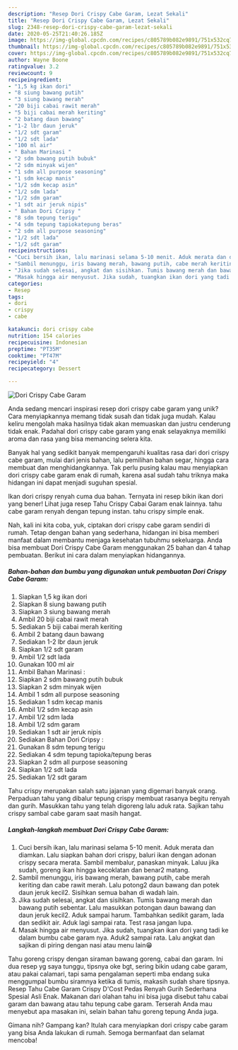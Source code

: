 ```yaml
---
description: "Resep Dori Crispy Cabe Garam, Lezat Sekali"
title: "Resep Dori Crispy Cabe Garam, Lezat Sekali"
slug: 2348-resep-dori-crispy-cabe-garam-lezat-sekali
date: 2020-05-25T21:40:26.185Z
image: https://img-global.cpcdn.com/recipes/c805789b082e9891/751x532cq70/dori-crispy-cabe-garam-foto-resep-utama.jpg
thumbnail: https://img-global.cpcdn.com/recipes/c805789b082e9891/751x532cq70/dori-crispy-cabe-garam-foto-resep-utama.jpg
cover: https://img-global.cpcdn.com/recipes/c805789b082e9891/751x532cq70/dori-crispy-cabe-garam-foto-resep-utama.jpg
author: Wayne Boone
ratingvalue: 3.2
reviewcount: 9
recipeingredient:
- "1,5 kg ikan dori"
- "8 siung bawang putih"
- "3 siung bawang merah"
- "20 biji cabai rawit merah"
- "5 biji cabai merah keriting"
- "2 batang daun bawang"
- "1-2 lbr daun jeruk"
- "1/2 sdt garam"
- "1/2 sdt lada"
- "100 ml air"
- " Bahan Marinasi "
- "2 sdm bawang putih bubuk"
- "2 sdm minyak wijen"
- "1 sdm all purpose seasoning"
- "1 sdm kecap manis"
- "1/2 sdm kecap asin"
- "1/2 sdm lada"
- "1/2 sdm garam"
- "1 sdt air jeruk nipis"
- " Bahan Dori Cripsy "
- "8 sdm tepung terigu"
- "4 sdm tepung tapiokatepung beras"
- "2 sdm all purpose seasoning"
- "1/2 sdt lada"
- "1/2 sdt garam"
recipeinstructions:
- "Cuci bersih ikan, lalu marinasi selama 5-10 menit. Aduk merata dan diamkan. Lalu siapkan bahan dori crispy, baluri ikan dengan adonan crispy secara merata. Sambil membalur, panaskan minyak. Laluu jika sudah, goreng ikan hingga kecoklatan dan benar2 matang."
- "Sambil menunggu, iris bawang merah, bawang putih, cabe merah keriting dan cabe rawit merah. Lalu potong2 daun bawang dan potek daun jeruk kecil2. Sisihkan semua bahan di wadah lain."
- "Jika sudah selesai, angkat dan sisihkan. Tumis bawang merah dan bawang putih sebentar. Lalu masukkan potongan daun bawang dan daun jeruk kecil2. Aduk sampai harum. Tambahkan sedikit garam, lada dan sedikit air. Aduk lagi sampai rata. Test rasa jangan lupa."
- "Masak hingga air menyusut. Jika sudah, tuangkan ikan dori yang tadi ke dalam bumbu cabe garam nya. Aduk2 sampai rata. Lalu angkat dan sajikan di piring dengan nasi atau menu lain😁"
categories:
- Resep
tags:
- dori
- crispy
- cabe

katakunci: dori crispy cabe 
nutrition: 154 calories
recipecuisine: Indonesian
preptime: "PT35M"
cooktime: "PT47M"
recipeyield: "4"
recipecategory: Dessert

---
```



![Dori Crispy Cabe Garam](https://img-global.cpcdn.com/recipes/c805789b082e9891/751x532cq70/dori-crispy-cabe-garam-foto-resep-utama.jpg)

Anda sedang mencari inspirasi resep dori crispy cabe garam yang unik? Cara menyiapkannya memang tidak susah dan tidak juga mudah. Kalau keliru mengolah maka hasilnya tidak akan memuaskan dan justru cenderung tidak enak. Padahal dori crispy cabe garam yang enak selayaknya memiliki aroma dan rasa yang bisa memancing selera kita.

Banyak hal yang sedikit banyak mempengaruhi kualitas rasa dari dori crispy cabe garam, mulai dari jenis bahan, lalu pemilihan bahan segar, hingga cara membuat dan menghidangkannya. Tak perlu pusing kalau mau menyiapkan dori crispy cabe garam enak di rumah, karena asal sudah tahu triknya maka hidangan ini dapat menjadi suguhan spesial.

Ikan dori crispy renyah cuma dua bahan. Ternyata ini resep bikin ikan dori yang bener! Lihat juga resep Tahu Crispy Cabai Garam enak lainnya. tahu cabe garam renyah dengan tepung instan. tahu crispy simple enak.


Nah, kali ini kita coba, yuk, ciptakan dori crispy cabe garam sendiri di rumah. Tetap dengan bahan yang sederhana, hidangan ini bisa memberi manfaat dalam membantu menjaga kesehatan tubuhmu sekeluarga. Anda bisa membuat Dori Crispy Cabe Garam menggunakan 25 bahan dan 4 tahap pembuatan. Berikut ini cara dalam menyiapkan hidangannya.

<!--inarticleads1-->

##### Bahan-bahan dan bumbu yang digunakan untuk pembuatan Dori Crispy Cabe Garam:

1. Siapkan 1,5 kg ikan dori
1. Siapkan 8 siung bawang putih
1. Siapkan 3 siung bawang merah
1. Ambil 20 biji cabai rawit merah
1. Sediakan 5 biji cabai merah keriting
1. Ambil 2 batang daun bawang
1. Sediakan 1-2 lbr daun jeruk
1. Siapkan 1/2 sdt garam
1. Ambil 1/2 sdt lada
1. Gunakan 100 ml air
1. Ambil  Bahan Marinasi :
1. Siapkan 2 sdm bawang putih bubuk
1. Siapkan 2 sdm minyak wijen
1. Ambil 1 sdm all purpose seasoning
1. Sediakan 1 sdm kecap manis
1. Ambil 1/2 sdm kecap asin
1. Ambil 1/2 sdm lada
1. Ambil 1/2 sdm garam
1. Sediakan 1 sdt air jeruk nipis
1. Sediakan  Bahan Dori Cripsy :
1. Gunakan 8 sdm tepung terigu
1. Sediakan 4 sdm tepung tapioka/tepung beras
1. Siapkan 2 sdm all purpose seasoning
1. Siapkan 1/2 sdt lada
1. Sediakan 1/2 sdt garam


Tahu crispy merupakan salah satu jajanan yang digemari banyak orang. Perpaduan tahu yang dibalur tepung crispy membuat rasanya begitu renyah dan gurih. Masukkan tahu yang telah digoreng lalu aduk rata. Sajikan tahu crispy sambal cabe garam saat masih hangat. 

<!--inarticleads2-->

##### Langkah-langkah membuat Dori Crispy Cabe Garam:

1. Cuci bersih ikan, lalu marinasi selama 5-10 menit. Aduk merata dan diamkan. Lalu siapkan bahan dori crispy, baluri ikan dengan adonan crispy secara merata. Sambil membalur, panaskan minyak. Laluu jika sudah, goreng ikan hingga kecoklatan dan benar2 matang.
1. Sambil menunggu, iris bawang merah, bawang putih, cabe merah keriting dan cabe rawit merah. Lalu potong2 daun bawang dan potek daun jeruk kecil2. Sisihkan semua bahan di wadah lain.
1. Jika sudah selesai, angkat dan sisihkan. Tumis bawang merah dan bawang putih sebentar. Lalu masukkan potongan daun bawang dan daun jeruk kecil2. Aduk sampai harum. Tambahkan sedikit garam, lada dan sedikit air. Aduk lagi sampai rata. Test rasa jangan lupa.
1. Masak hingga air menyusut. Jika sudah, tuangkan ikan dori yang tadi ke dalam bumbu cabe garam nya. Aduk2 sampai rata. Lalu angkat dan sajikan di piring dengan nasi atau menu lain😁


Tahu goreng crispy dengan siraman bawang goreng, cabai dan garam. Ini dua resep yg saya tunggu, tipsnya oke bgt, sering bikin udang cabe garam, atau pakai calamari, tapi sama pengalaman seperti mba endang suka menggumpal bumbu siramnya ketika di tumis, makasih sudah share tipsnya. Resep Tahu Cabe Garam Crispy D&#39;Cost Pedas Renyah Gurih Sederhana Spesial Asli Enak. Makanan dari olahan tahu ini bisa juga disebut tahu cabai garam dan bawang atau tahu tepung cabe garam. Terserah Anda mau menyebut apa masakan ini, selain bahan tahu goreng tepung Anda juga. 

Gimana nih? Gampang kan? Itulah cara menyiapkan dori crispy cabe garam yang bisa Anda lakukan di rumah. Semoga bermanfaat dan selamat mencoba!

